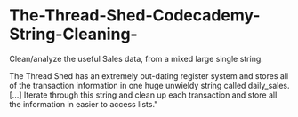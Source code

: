 # The-Thread-Shed-Codecademy-String-Cleaning-
Clean/analyze the useful Sales data, from a mixed large single string.


The Thread Shed has an extremely out-dating register system and stores all of the transaction information in one huge unwieldy string called daily_sales. 
[...] 
 Iterate through this string and clean up each transaction and store all the information in easier to access lists."
